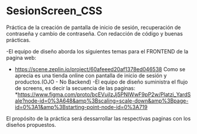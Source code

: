 # SesionScreen_CSS
Práctica de la creación de pantalla de inicio de sesión, recuperación de contraseña y cambio de contraseña.
Con redacción de código y buenas prácticas.

-El equipo de diseño aborda los siguientes temas para el FRONTEND de la pagina web:
  * https://scene.zeplin.io/project/60afeeed20af1378ed046538
Como se aprecia es una tienda online con pantalla de inicio de sesión y productos.(OJO - No Backend)
-El equipo de diseño suministra el flujo de screens, es decir la secuencia de las paginas:
  *https://www.figma.com/proto/bcEVujIzJj5PNIWwF9pP2w/Platzi_YardSale?node-id=0%3A648&amp%3Bscaling=scale-down&amp%3Bpage-id=0%3A1&amp%3Bstarting-point-node-id=0%3A719

El propósito de la práctica será dessarrollar las respectivas paginas con los diseños propuestos.
